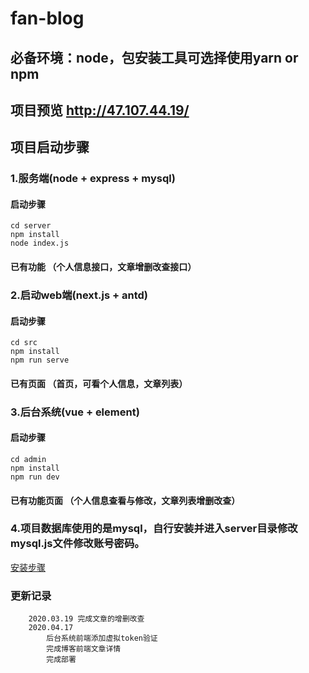 # fan-blog
## 必备环境：node，包安装工具可选择使用yarn or npm
## 项目预览 http://47.107.44.19/
## 项目启动步骤

### 1.服务端(node + express + mysql)
#### 启动步骤
```
cd server
npm install
node index.js
```
#### 已有功能 （个人信息接口，文章增删改查接口）

### 2.启动web端(next.js + antd)
#### 启动步骤
```
cd src
npm install
npm run serve
```
#### 已有页面 （首页，可看个人信息，文章列表）

### 3.后台系统(vue + element)
#### 启动步骤
```
cd admin
npm install
npm run dev
```
#### 已有功能页面 （个人信息查看与修改，文章列表增删改查）
### 4.项目数据库使用的是mysql，自行安装并进入server目录修改mysql.js文件修改账号密码。
 [安装步骤](https://juejin.im/post/5e60b346518825490b648bad)

### 更新记录
```
    2020.03.19 完成文章的增删改查
    2020.04.17 
        后台系统前端添加虚拟token验证
        完成博客前端文章详情
        完成部署
```
